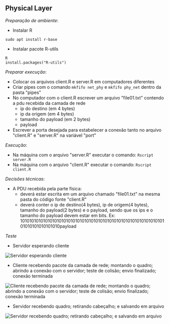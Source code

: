 ## Physical Layer
*Preparação de ambiente*:
- Instalar R 
```
sudo apt install r-base
```
- Instalar pacote R-utils
```
R
install.packages("R-utils")
```

*Preparar execução*:
- Colocar os arquivos client.R e server.R em computadores diferentes
- Criar pipes com o comando 
```mkfifo net_phy``` e ```mkfifo phy_net``` dentro da pasta "pipes"
- No computador com o client.R escrever um arquivo "file01.txt" contendo a pdu recebida da camada de rede
  - ip do destino (em 4 bytes)
  - ip da origem (em 4 bytes)
  - tamanho do payload (em 2 bytes)
  - payload
- Escrever a porta desejada para estabelecer a conexão tanto no arquivo "client.R" e "server.R" na variável "port"

*Execução*:
- Na máquina com o arquivo "server.R" executar o comando:
```Rscript server.R```
- Na máquina com o arquivo "client.R" executar o comando:
```Rscript client.R```

*Decisões técnicas*:
- A PDU recebida pela parte física:
  - deverá estar escrita em um arquivo chamado "file01.txt" na mesma pasta do código fonte "client.R"
  - deverá conter o ip de destino(4 bytes), ip de origem(4 bytes), tamanho do payload(2 bytes) e o payload, sendo que os ips e o tamanho do payload devem estar em bits. Ex: 10101010101010101010101010101010101010101010101010101010101010101010101010101010payload

*Teste*

- Servidor esperando cliente

![Servidor esperando cliente](testImagesFolder/testServerListening.png)

- Cliente recebendo pacote da camada de rede; montando o quadro; abrindo a conexão com o servidor; teste de colisão; envio finalizado; conexão terminada

![Cliente recebendo pacote da camada de rede; montando o quadro; abrindo a conexão com o servidor; teste de colisão; envio finalizado; conexão terminada](testImagesFolder/testClient.jpeg)

- Servidor recebendo quadro; retirando cabeçalho; e salvando em arquivo

![Servidor recebendo quadro; retirando cabeçalho; e salvando em arquivo](testImagesFolder/testServer.jpeg)
